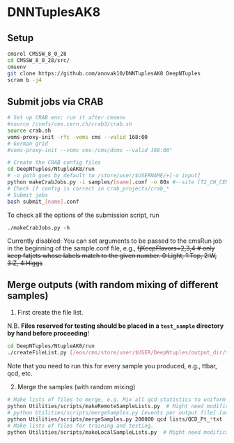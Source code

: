 # DNNTuplesAK8

## Setup
```bash
cmsrel CMSSW_8_0_28
cd CMSSW_8_0_28/src/
cmsenv
git clone https://github.com/anovak10/DNNTuplesAK8 DeepNTuples
scram b -j4
```

## Submit jobs via CRAB

```bash
# Set up CRAB env; run it after cmsenv
#source /cvmfs/cms.cern.ch/crab3/crab.sh
source crab.sh
voms-proxy-init -rfc -voms cms --valid 168:00
# German grid
#voms-proxy-init --voms cms:/cms/dcms --valid 168:00"

# Create the CRAB config files
cd DeepNTuples/NtupleAK8/run
# -o path goes by default to /store/user/$USERNAME/+[-o input]
python makeCrabJobs.py -i samples/[name].conf -o 80x #--site [T2_CH_CERN|T3_US_FNALLPC|...]
# Check if config is correct in crab_projects/crab_*
# Submit jobs
bash submit_[name].conf
```

To check all the options of the submission script, run
```
./makeCrabJobs.py -h
```

Currently disabled: You can set arguments to be passed to the cmsRun job in the beginning of the sample.conf file, e.g.,
~~fjKeepFlavors=2,3,4   # only keep fatjets whose labels match to the given number. 0:Light, 1:Top, 2:W, 3:Z, 4:Higgs~~
 
## Merge outputs (with random mixing of different samples)

1. First create the file list.

N.B. **Files reserved for testing should be placed in a `test_sample` directory by hand before proceeding**!

```bash
cd DeepNTuples/NtupleAK8/run
./createFileList.py [/eos/cms/store/user/$USER/DeepNtuples/output_dir/ttbar]
```
Note that you need to run this for every sample you produced, e.g., ttbar, qcd, etc.

2. Merge the samples (with random mixing)

```bash
# Make lists of files to merge, e.g. Mix all qcd statistics to uniform per file distribution.
python Utilities/scripts/makeRemoteSampleLists.py  # Might need modifications to your specifics storage space
# python Utilities/scripts/mergeSamples.py [events per output file] [output dir] [paths to file lists]
python Utilities/scripts/mergeSamples.py 200000 qcd lists/QCD_Pt_*txt
# Make lists of files for training and testing.
python Utilities/scripts/makeLocalSampleLists.py  # Might need modifications to your specifics storage space


